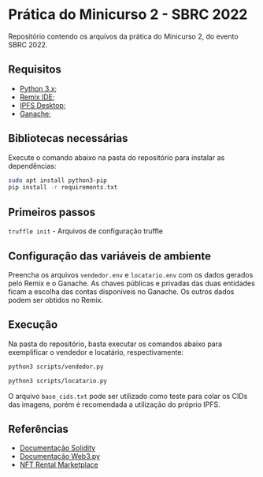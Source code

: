 # Prática do Minicurso 2 - SBRC 2022
Repositório contendo os arquivos da prática do Minicurso 2, do evento SBRC 2022.

## Requisitos
* [Python 3.x](https://www.python.org/downloads/);
* [Remix IDE](http://remix.ethereum.org/);
* [IPFS Desktop](https://docs.ipfs.io/install/ipfs-desktop/);
* [Ganache](https://trufflesuite.com/docs/ganache/);

## Bibliotecas necessárias
Execute o comando abaixo na pasta do repositório para instalar as dependências:
```bash
sudo apt install python3-pip
pip install -r requirements.txt
```
## Primeiros passos
`truffle init` - Arquivos de configuração truffle


## Configuração das variáveis de ambiente
Preencha os arquivos `vendedor.env` e `locatario.env` com os dados gerados pelo Remix e o Ganache.
As chaves públicas e privadas das duas entidades ficam a escolha das contas disponíveis no Ganache.
Os outros dados podem ser obtidos no Remix.

## Execução
Na pasta do repositório, basta executar os comandos abaixo para exemplificar o vendedor e locatário, respectivamente:
```bash
python3 scripts/vendedor.py
```
```bash
python3 scripts/locatario.py
```

O arquivo `base_cids.txt` pode ser utilizado como teste para colar os CIDs das imagens, porém é recomendada a utilização do próprio IPFS.

## Referências
- [Documentação Solidity](https://docs.soliditylang.org/en/v0.8.9/)
- [Documentação Web3.py](https://web3py.readthedocs.io/en/stable/)
- [NFT Rental Marketplace](https://github.com/ShivaShanmuganathan/NFT-Rental-Marketplace)
